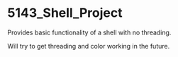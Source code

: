 # 5143_Shell_Project
Provides basic functionality of a shell with no threading.

Will try to get threading and color working in the future.
